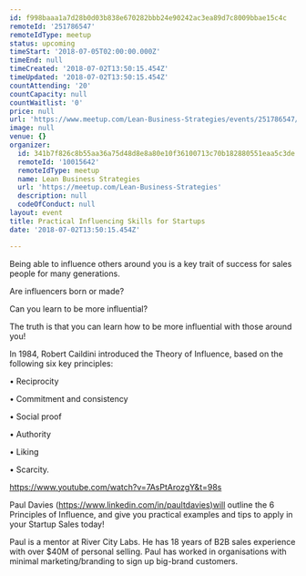 ```yaml
---
id: f998baaa1a7d28b0d03b838e670282bbb24e90242ac3ea89d7c8009bbae15c4c
remoteId: '251786547'
remoteIdType: meetup
status: upcoming
timeStart: '2018-07-05T02:00:00.000Z'
timeEnd: null
timeCreated: '2018-07-02T13:50:15.454Z'
timeUpdated: '2018-07-02T13:50:15.454Z'
countAttending: '20'
countCapacity: null
countWaitlist: '0'
price: null
url: 'https://www.meetup.com/Lean-Business-Strategies/events/251786547/'
image: null
venue: {}
organizer:
  id: 341b7f826c8b55aa36a75d48d8e8a80e10f36100713c70b182880551eaa5c3de
  remoteId: '10015642'
  remoteIdType: meetup
  name: Lean Business Strategies
  url: 'https://meetup.com/Lean-Business-Strategies'
  description: null
  codeOfConduct: null
layout: event
title: Practical Influencing Skills for Startups
date: '2018-07-02T13:50:15.454Z'

---
```

<p>Being able to influence others around you is a key trait of success for sales people for many generations.</p> <p>Are influencers born or made?</p> <p>Can you learn to be more influential?</p> <p>The truth is that you can learn how to be more influential with those around you!</p> <p>In 1984, Robert Caildini introduced the Theory of Influence, based on the following six key principles:</p> <p>• Reciprocity</p> <p>• Commitment and consistency</p> <p>• Social proof</p> <p>• Authority</p> <p>• Liking</p> <p>• Scarcity.</p> <p><a href="https://www.youtube.com/watch?v=7AsPtArozgY&amp;t=98s" class="embedded">https://www.youtube.com/watch?v=7AsPtArozgY&amp;t=98s</a></p> <p>Paul Davies (<a href="https://www.linkedin.com/in/paultdavies)will" class="linkified">https://www.linkedin.com/in/paultdavies)will</a> outline the 6 Principles of Influence, and give you practical examples and tips to apply in your Startup Sales today!</p> <p>Paul is a mentor at River City Labs. He has 18 years of B2B sales experience with over $40M of personal selling. Paul has worked in organisations with minimal marketing/branding to sign up big-brand customers.</p>
